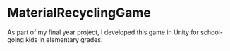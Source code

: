 # MaterialRecyclingGame
As part of my final year project, I developed this game in Unity for school-going kids in elementary grades. 
